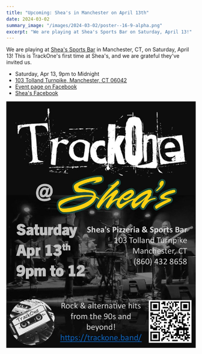 ```yaml
---
title: "Upcoming: Shea's in Manchester on April 13th"
date: 2024-03-02
summary_image: "/images/2024-03-02/poster--16-9-alpha.png"
excerpt: "We are playing at Shea's Sports Bar on Saturday, April 13!"
---
```



We are playing at [Shea's Sports Bar](https://www.sheassportsbar.com/) in Manchester, CT, on Saturday, April 13!
This is TrackOne's first time at Shea's, and we are grateful they've invited us.

* Saturday, Apr 13, 9pm to Midnight
* [103 Tolland Turnpike, Manchester, CT 06042](https://maps.app.goo.gl/SVn9nDpw9cvpU7kg9)
* [Event page on Facebook](https://www.facebook.com/events/279719717853698/)
* [Shea's Facebook](https://www.facebook.com/sheaspizzariaandsportsbar)

![](/images/2024-03-02/poster.jpg)
